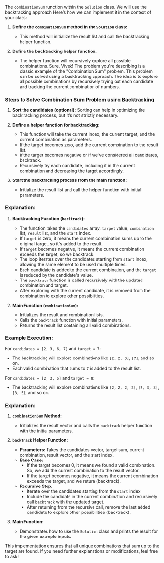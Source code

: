 The `combinationSum` function within the `Solution` class. We will use the backtracking approach
Here’s how we can implement it in the context of your class:

1. **Define the `combinationSum` method in the `Solution` class:**
   - This method will initialize the result list and call the backtracking helper function.
   
2. **Define the backtracking helper function:**
   - The helper function will recursively explore all possible combinations.
Sure, Vivek! The problem you're describing is a classic example of the "Combination Sum" problem. This problem can be solved using a backtracking approach. The idea is to explore all possible combinations by recursively trying out each candidate and tracking the current combination of numbers.

### Steps to Solve Combination Sum Problem using Backtracking

1. **Sort the candidates (optional):** Sorting can help in optimizing the backtracking process, but it's not strictly necessary.

2. **Define a helper function for backtracking:**
   - This function will take the current index, the current target, and the current combination as parameters.
   - If the target becomes zero, add the current combination to the result list.
   - If the target becomes negative or if we've considered all candidates, backtrack.
   - Recursively try each candidate, including it in the current combination and decreasing the target accordingly.

3. **Start the backtracking process from the main function:**
   - Initialize the result list and call the helper function with initial parameters.


### Explanation:

1. **Backtracking Function (`backtrack`):**
   - The function takes the `candidates` array, `target` value, `combination` list, `result` list, and the `start` index.
   - If `target` is zero, it means the current combination sums up to the original target, so it's added to the result.
   - If `target` becomes negative, it means the current combination exceeds the target, so we backtrack.
   - The loop iterates over the candidates starting from `start` index, allowing the same element to be used multiple times.
   - Each candidate is added to the current combination, and the `target` is reduced by the candidate's value.
   - The `backtrack` function is called recursively with the updated combination and target.
   - After exploring with the current candidate, it is removed from the combination to explore other possibilities.

2. **Main Function (`combinationSum`):**
   - Initializes the result and combination lists.
   - Calls the `backtrack` function with initial parameters.
   - Returns the result list containing all valid combinations.

### Example Execution:

For `candidates = [2, 3, 6, 7]` and `target = 7`:
- The backtracking will explore combinations like `[2, 2, 3]`, `[7]`, and so on.
- Each valid combination that sums to `7` is added to the result list.

For `candidates = [2, 3, 5]` and `target = 8`:
- The backtracking will explore combinations like `[2, 2, 2, 2]`, `[2, 3, 3]`, `[3, 5]`, and so on.


### Explanation:

1. **`combinationSum` Method:**
   - Initializes the result vector and calls the `backtrack` helper function with the initial parameters.
   
2. **`backtrack` Helper Function:**
   - **Parameters:** Takes the candidates vector, target sum, current combination, result vector, and the start index.
   - **Base Case:** 
     - If the target becomes 0, it means we found a valid combination. So, we add the current combination to the result vector.
     - If the target becomes negative, it means the current combination exceeds the target, and we return (backtrack).
   - **Recursive Step:**
     - Iterate over the candidates starting from the `start` index.
     - Include the candidate in the current combination and recursively call `backtrack` with the updated target.
     - After returning from the recursive call, remove the last added candidate to explore other possibilities (backtrack).

3. **Main Function:**
   - Demonstrates how to use the `Solution` class and prints the result for the given example inputs.

This implementation ensures that all unique combinations that sum up to the target are found. If you need further explanations or modifications, feel free to ask!

